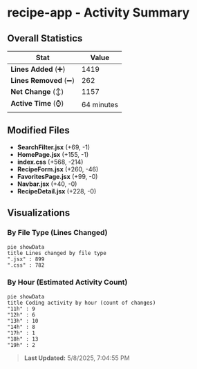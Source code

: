 # recipe-app - Activity Summary 

## Overall Statistics

| Stat                   | Value                                                             |
| ---------------------- | ----------------------------------------------------------------- |
| **Lines Added** (➕)   | 1419                                          |
| **Lines Removed** (➖) | 262                                        |
| **Net Change** (↕)    | 1157                |
| **Active Time** (⌚)   | 64 minutes |


## Modified Files
- **SearchFilter.jsx** (+69, -1)
- **HomePage.jsx** (+155, -1)
- **index.css** (+568, -214)
- **RecipeForm.jsx** (+260, -46)
- **FavoritesPage.jsx** (+99, -0)
- **Navbar.jsx** (+40, -0)
- **RecipeDetail.jsx** (+228, -0)

## Visualizations

### By File Type (Lines Changed)

```mermaid
pie showData
title Lines changed by file type
".jsx" : 899
".css" : 782
```

### By Hour (Estimated Activity Count)

```mermaid
pie showData
title Coding activity by hour (count of changes)
"11h" : 9
"12h" : 6
"13h" : 10
"14h" : 8
"17h" : 1
"18h" : 13
"19h" : 2
```


> **Last Updated:** 5/8/2025, 7:04:55 PM